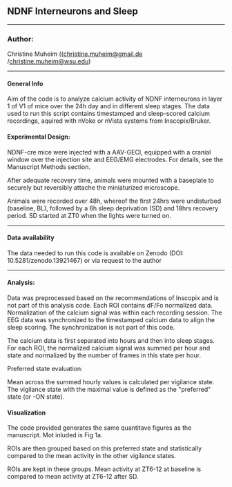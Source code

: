 ## NDNF Interneurons and Sleep

___________________
### Author:
Christine Muheim ((christine.muheim@gmail.de /christine.muheim@wsu.edu)
___________________

#### General Info
Aim of the code is to analyze calcium activity of NDNF interneurons in layer 1 of V1 of mice over the 24h day 
and in different sleep stages. The data used to run this script contains timestamped and sleep-scored calcium recordings, 
aquired with nVoke or nVista systems from Inscopix/Bruker. 

#### Experimental Design:
NDNF-cre mice were injected with a AAV-GECI, equipped with a cranial window over the injection site and EEG/EMG electrodes. 
For details, see the Manuscript Methods section.

After adequate recovery time, animals were mounted with a baseplate to securely but reversibly attache the miniaturized microscope.

Animals were recorded over 48h, whereof the first 24hrs were undisturbed (baseline, BL), followed by a 6h sleep deprivation (SD) 
and 18hrs recovery period. SD started at ZT0 when the lights were turned on. 
___________________

#### Data availability

The data needed to run this code is available on Zenodo (DOI: 10.5281/zenodo.13921467) or via request to the author

___________________

#### Analysis:

Data was preprocessed based on the recommendations of Inscopix and is not part of this analysis code. 
Each ROI contains dF/Fo normalized data. Normalization of the calcium signal was within each recording session. 
The EEG data was synchronized to the timestamped calcium data to align the sleep scoring. The synchronization is not part of this code.
 
The calcium data is first separated into hours and then into sleep stages.
For each ROI, the normalized calcium signal was summed per hour and state and normalized by the number of frames in this state per hour. 

Preferred state evaluation:

Mean across the summed hourly values is calculated per vigilance state.
The vigilance state with the maximal value is defined as the "preferred" state (or -ON state).

#### Visualization
The code provided generates the same quantitave figures as the manuscript. Mot inluded is Fig 1a.


ROIs are then grouped based on this preferred state and statistically compared to the mean activity in the other vigilance states.

 
ROIs are kept in these groups. Mean activity at ZT6-12 at baseline is compared to mean activity at ZT6-12 after SD.
